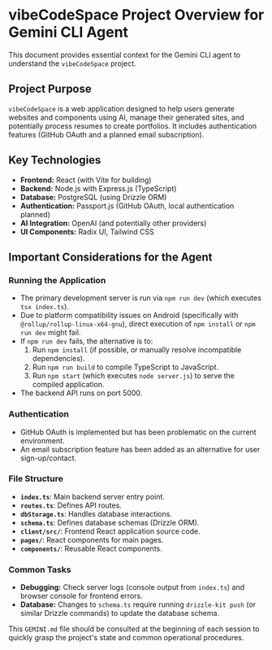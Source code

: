 # vibeCodeSpace Project Overview for Gemini CLI Agent

This document provides essential context for the Gemini CLI agent to understand the `vibeCodeSpace` project.

## Project Purpose

`vibeCodeSpace` is a web application designed to help users generate websites and components using AI, manage their generated sites, and potentially process resumes to create portfolios. It includes authentication features (GitHub OAuth and a planned email subscription).

## Key Technologies

- **Frontend:** React (with Vite for building)
- **Backend:** Node.js with Express.js (TypeScript)
- **Database:** PostgreSQL (using Drizzle ORM)
- **Authentication:** Passport.js (GitHub OAuth, local authentication planned)
- **AI Integration:** OpenAI (and potentially other providers)
- **UI Components:** Radix UI, Tailwind CSS

## Important Considerations for the Agent

### Running the Application

- The primary development server is run via `npm run dev` (which executes `tsx index.ts`).
- Due to platform compatibility issues on Android (specifically with `@rollup/rollup-linux-x64-gnu`), direct execution of `npm install` or `npm run dev` might fail.
- If `npm run dev` fails, the alternative is to:
  1. Run `npm install` (if possible, or manually resolve incompatible dependencies).
  2. Run `npm run build` to compile TypeScript to JavaScript.
  3. Run `npm start` (which executes `node server.js`) to serve the compiled application.
- The backend API runs on port 5000.

### Authentication

- GitHub OAuth is implemented but has been problematic on the current environment.
- An email subscription feature has been added as an alternative for user sign-up/contact.

### File Structure

- **`index.ts`**: Main backend server entry point.
- **`routes.ts`**: Defines API routes.
- **`dbStorage.ts`**: Handles database interactions.
- **`schema.ts`**: Defines database schemas (Drizzle ORM).
- **`client/src/`**: Frontend React application source code.
- **`pages/`**: React components for main pages.
- **`components/`**: Reusable React components.

### Common Tasks

- **Debugging:** Check server logs (console output from `index.ts`) and browser console for frontend errors.
- **Database:** Changes to `schema.ts` require running `drizzle-kit push` (or similar Drizzle commands) to update the database schema.

This `GEMINI.md` file should be consulted at the beginning of each session to quickly grasp the project's state and common operational procedures.
